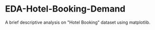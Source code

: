 # EDA-Hotel-Booking-Demand
A brief descriptive analysis on "Hotel Booking" dataset using matplotlib.
